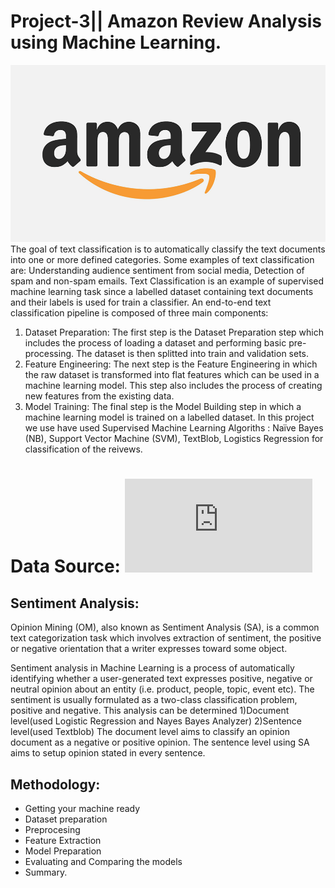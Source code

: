# Project-3|| Amazon Review Analysis using Machine Learning.

![image](Images/amazon-logo.jpg)
The goal of text classification is to automatically classify the text documents into one or more defined categories. Some examples of text classification are:
Understanding audience sentiment from social media,
Detection of spam and non-spam emails.
Text Classification is an example of supervised machine learning task since a labelled dataset containing text documents and their labels is used for train a classifier. An end-to-end text classification pipeline is composed of three main components:

1. Dataset Preparation: The first step is the Dataset Preparation step which includes the process of loading a dataset and performing basic pre-processing. The dataset is then splitted into train and validation sets.
2. Feature Engineering: The next step is the Feature Engineering in which the raw dataset is transformed into flat features which can be used in a machine learning model. This step also includes the process of creating new features from the existing data.
3. Model Training: The final step is the Model Building step in which a machine learning model is trained on a labelled dataset.
In this project we use have used Supervised Machine Learning Algoriths :
Naïve Bayes  (NB), 
Support  Vector  Machine  (SVM),
TextBlob,
Logistics Regression for classification of the reivews.

Data Source:
![image](https://s3.amazonaws.com/amazon-reviews-pds/tsv/index.txt)
=========================
## Sentiment Analysis:
Opinion Mining (OM), also known as Sentiment Analysis (SA), is a  common text categorization task which involves extraction of sentiment, the positive or negative orientation that a writer expresses toward some object. 

Sentiment analysis in Machine Learning is a process of automatically identifying whether a user-generated text expresses positive, negative or neutral opinion about an entity (i.e. product, people, topic, event etc).
The sentiment is usually formulated as a two-class  classification  problem,  positive  and  negative.
This analysis can be determined 
1)Document level(used Logistic Regression and Nayes Bayes Analyzer) 
2)Sentence level(used Textblob)
The document level aims to classify an opinion document as a negative or positive opinion.
The sentence level using SA aims to setup opinion stated in every sentence. 

## Methodology:

* Getting your machine ready
* Dataset preparation
* Preprocesing
* Feature Extraction
* Model Preparation
* Evaluating and Comparing the models
* Summary.





